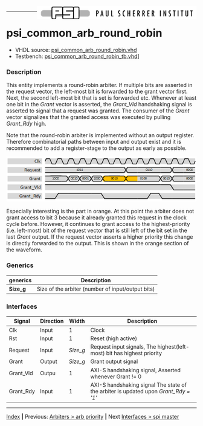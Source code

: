 <img align="right" src="../psi_logo.png">

***
# psi_common_arb_round_robin

- VHDL source: [psi_common_arb_round_robin.vhd](../hdl/psi_common_arb_round_robin.vhd)
- Testbench: [psi_common_arb_round_robin_tb.vhd](../testbench/psi_common_arb_round_robin_tb/psi_common_arb_round_robin.vhd)]

### Description

This entity implements a round-robin arbiter. If multiple bits are
asserted in the request vector, the left-most bit is forwarded to the
grant vector first. Next, the second left-most bit that is set is
forwarded etc. Whenever at least one bit in the *Grant* vector is
asserted, the *Grant\_Vld* handshaking signal is asserted to signal that
a request was granted. The consumer of the *Grant* vector signalizes
that the granted access was executed by pulling *Grant\_Rdy* high.

Note that the round-robin arbiter is implemented without an output
register. Therefore combinatorial paths between input and output exist
and it is recommended to add a register-stage to the output as early as
possible.

<p align="center"><img src="ch9_2_fig22.png"></p>

Especially interesting is the part in orange. At this point the arbiter
does not grant access to bit 3 because it already granted this request
in the clock cycle before. However, it continues to grant access to the
highest-priority (i.e. left-most) bit of the request vector that is
still left of the bit set in the last *Grant* output. If the request
vector asserts a higher priority this change is directly forwarded to
the output. This is shown in the orange section of the waveform.

### Generics

generics		| Description
------------|---------------------------------------------------
**Size\_g** |Size of the arbiter (number of input/output bits)

### Interfaces

Signal              | Direction | Width     | Description         
--------------------|-----------|-----------|---------------------
Clk                 | Input     | 1         | Clock               
Rst                 | Input     | 1         | Reset (high active)
Request             | Input     | *Size\_g* | Request input signals, The highest(left-most) bit has highest priority    
Grant               | Output    | *Size\_g* | Grant output signal
Grant\_Vld          | Outpu     | 1         | AXI-S handshaking signal, Asserted whenever Grant != 0   
Grant\_Rdy          | Input     | 1         | AXI-S handshaking signal The state of the  arbiter is updated  upon *Grant\_Rdy =   '1'*

***
[Index](../psi_common_index.md) **|** Previous: [Arbiters > arb priority](../ch9_arbiters/ch9_1_arb_priority.md) **|** Next [Interfaces > spi master](../ch10_interfaces/ch10_1_spi_master.md)
